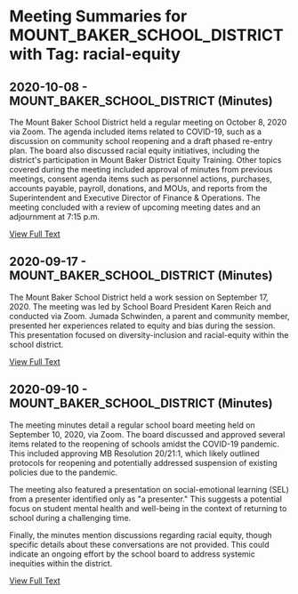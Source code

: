 # Meeting Summaries for MOUNT_BAKER_SCHOOL_DISTRICT with Tag: racial-equity

## 2020-10-08 - MOUNT_BAKER_SCHOOL_DISTRICT (Minutes)

The Mount Baker School District held a regular meeting on October 8, 2020 via Zoom.  The agenda included items related to COVID-19, such as a discussion on community school reopening and a draft phased re-entry plan.  The board also discussed racial equity initiatives, including the district's participation in Mount Baker District Equity Training. Other topics covered during the meeting included approval of minutes from previous meetings, consent agenda items such as personnel actions, purchases, accounts payable, payroll, donations, and MOUs, and reports from the Superintendent and Executive Director of Finance & Operations.  The meeting concluded with a review of upcoming meeting dates and an adjournment at 7:15 p.m.

[View Full Text](https://raw.githubusercontent.com/WhatsUpWhatcom/schoolboardexplorer/refs/heads/main/data/countries/usa/states/wa/counties/whatcom/school_boards/mount_baker_school_district/2020/2020-10-08-minutes.txt)

## 2020-09-17 - MOUNT_BAKER_SCHOOL_DISTRICT (Minutes)

The Mount Baker School District held a work session on September 17, 2020.  The meeting was led by School Board President Karen Reich and conducted via Zoom. Jumada Schwinden, a parent and community member, presented her experiences related to equity and bias during the session. This presentation focused on diversity-inclusion and racial-equity within the school district.

[View Full Text](https://raw.githubusercontent.com/WhatsUpWhatcom/schoolboardexplorer/refs/heads/main/data/countries/usa/states/wa/counties/whatcom/school_boards/mount_baker_school_district/2020/2020-09-17-minutes.txt)

## 2020-09-10 - MOUNT_BAKER_SCHOOL_DISTRICT (Minutes)

The meeting minutes detail a regular school board meeting held on September 10, 2020, via Zoom.  The board discussed and approved several items related to the reopening of schools amidst the COVID-19 pandemic. This included approving MB Resolution 20/21:1, which likely outlined protocols for reopening and potentially addressed suspension of existing policies due to the pandemic.

The meeting also featured a presentation on social-emotional learning (SEL) from a presenter identified only as "a presenter."  This suggests a potential focus on student mental health and well-being in the context of returning to school during a challenging time. 

Finally, the minutes mention discussions regarding racial equity, though specific details about these conversations are not provided. This could indicate an ongoing effort by the school board to address systemic inequities within the district.

[View Full Text](https://raw.githubusercontent.com/WhatsUpWhatcom/schoolboardexplorer/refs/heads/main/data/countries/usa/states/wa/counties/whatcom/school_boards/mount_baker_school_district/2020/2020-09-10-minutes.txt)

